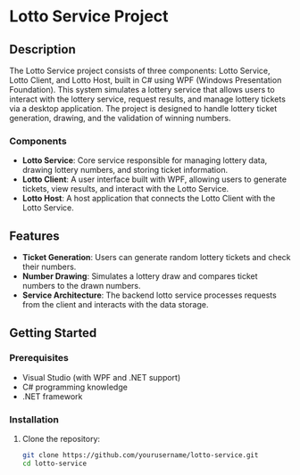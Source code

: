 # Lotto Service Project

## Description
The Lotto Service project consists of three components: Lotto Service, Lotto Client, and Lotto Host, built in C# using WPF (Windows Presentation Foundation). This system simulates a lottery service that allows users to interact with the lottery service, request results, and manage lottery tickets via a desktop application. The project is designed to handle lottery ticket generation, drawing, and the validation of winning numbers.

### Components
- **Lotto Service**: Core service responsible for managing lottery data, drawing lottery numbers, and storing ticket information.
- **Lotto Client**: A user interface built with WPF, allowing users to generate tickets, view results, and interact with the Lotto Service.
- **Lotto Host**: A host application that connects the Lotto Client with the Lotto Service.

## Features
- **Ticket Generation**: Users can generate random lottery tickets and check their numbers.
- **Number Drawing**: Simulates a lottery draw and compares ticket numbers to the drawn numbers.
- **Service Architecture**: The backend lotto service processes requests from the client and interacts with the data storage.

## Getting Started

### Prerequisites
- Visual Studio (with WPF and .NET support)
- C# programming knowledge
- .NET framework

### Installation
1. Clone the repository:
   ```bash
   git clone https://github.com/yourusername/lotto-service.git
   cd lotto-service
